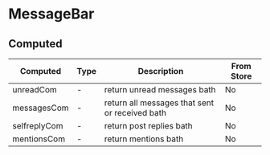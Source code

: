 # MessageBar

## Computed

<!-- @vuese:MessageBar:computed:start -->
|Computed|Type|Description|From Store|
|---|---|---|---|
|unreadCom|-|return unread messages bath|No|
|messagesCom|-|return all messages that sent or received bath|No|
|selfreplyCom|-|return post replies bath|No|
|mentionsCom|-|return mentions bath|No|

<!-- @vuese:MessageBar:computed:end -->


